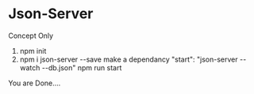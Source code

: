 # Json-Server
Concept Only
1. npm init
2. npm i json-server --save
make a dependancy "start": "json-server --watch --db.json"
npm run start



You are Done....
